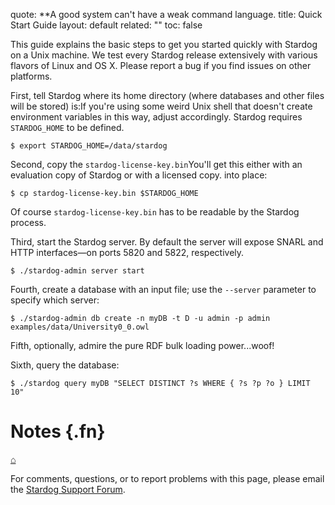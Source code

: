 quote: **A good system can't have a weak command language.
title: Quick Start Guide
layout: default
related: ""
toc: false

This guide explains the basic steps to get you started quickly with
Stardog on a Unix machine. We test every Stardog release extensively with various
flavors of Linux and OS X. Please report a bug if you find issues on
other platforms.

First, tell Stardog where its home directory (where databases and other
files will be stored) is:If you're using some weird Unix shell that
doesn't create environment variables in this way, adjust accordingly.
Stardog requires `STARDOG_HOME` to be defined.

    $ export STARDOG_HOME=/data/stardog

Second, copy the `stardog-license-key.bin`You'll get this either with an
evaluation copy of Stardog or with a licensed copy. into place:

    $ cp stardog-license-key.bin $STARDOG_HOME

Of course `stardog-license-key.bin` has to be readable by the Stardog
process.

Third, start the Stardog server. By default the server will expose SNARL
and HTTP interfaces—on ports 5820 and 5822, respectively.

    $ ./stardog-admin server start

Fourth, create a database with an input file; use the `--server`
parameter to specify which server:

    $ ./stardog-admin db create -n myDB -t D -u admin -p admin examples/data/University0_0.owl

Fifth, optionally, admire the pure RDF bulk loading power...woof!

Sixth, query the database:

    $ ./stardog query myDB "SELECT DISTINCT ?s WHERE { ?s ?p ?o } LIMIT 10"

Notes {.fn}
=====

[⌂](# "Back to top")

For comments, questions, or to report problems with this page, please
email the [Stardog Support
Forum](https://groups.google.com/a/clarkparsia.com/group/stardog/about).


